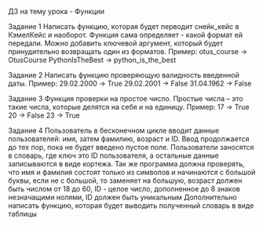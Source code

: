 ДЗ на тему урока - Функции

Задание 1
Написать функцию, которая будет перводит снейк_кейс в КэмелКейс и наоборот. Функция сама определяет - какой формат ей передали. Можно добавить ключевой аргумент, который будет принудительно возвращать один из форматов.
Пример:
otus_course -> OtusCourse
PythonIsTheBest -> python_is_the_best

Задание 2
Написать функцию проверяющую валидность введенной даты.
Пример:
29.02.2000 -> True
29.02.2001 -> False
31.04.1962 -> False

Задание 3
Функция проверки на простое число. Простые числа – это такие числа, которые делятся на себя и на единицу.
Пример:
17 -> True
20 -> False
23 -> True

Задание 4
Пользователь в бесконечном цикле вводит данные пользователей: имя, затем фамилию, возраст и ID. Ввод продолжается до тех пор, пока не будет введено пустое поле. Пользователи заносятся в словарь, где ключ это ID пользователя, а остальные данные записываются в виде кортежа. Так же программа должна проверять, что имя и фамилия состоят только из символов и начинаются с большой буквы, если не с большой, то заменяет на большую, возраст должен быть числом от 18 до 60, ID - целое число, дополненное до 8 знаков незначащими нолями, ID должен быть уникальным
Дополнительно написать функцию, которая будет выводить полученный словарь в виде таблицы

